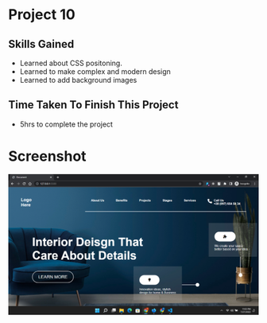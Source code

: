 # Project 10

## Skills Gained
- Learned about CSS positoning.
- Learned to make complex and modern design
- Learned to add background images

## Time Taken To Finish This Project
- 5hrs to complete the project


# Screenshot
![screenshot](./screenshot-10.png)